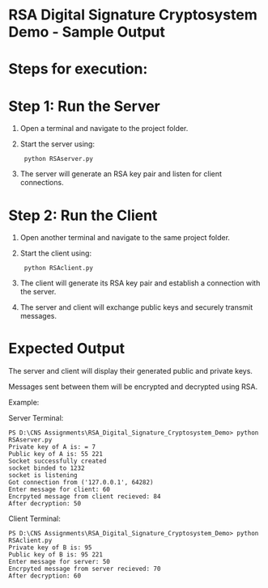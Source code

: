 # RSA Digital Signature Cryptosystem Demo - Sample Output

# Steps for execution:

# Step 1: Run the Server

1. Open a terminal and navigate to the project folder.

2. Start the server using:

        python RSAserver.py

3. The server will generate an RSA key pair and listen for client connections.

# Step 2: Run the Client

1. Open another terminal and navigate to the same project folder.

2. Start the client using:

        python RSAclient.py

3. The client will generate its RSA key pair and establish a connection with the server.

4. The server and client will exchange public keys and securely transmit messages.

# Expected Output

The server and client will display their generated public and private keys.

Messages sent between them will be encrypted and decrypted using RSA.

Example:

Server Terminal: 

    PS D:\CNS Assignments\RSA_Digital_Signature_Cryptosystem_Demo> python RSAserver.py
    Private key of A is: = 7
    Public key of A is: 55 221
    Socket successfully created
    socket binded to 1232
    socket is listening
    Got connection from ('127.0.0.1', 64282)
    Enter message for client: 60
    Encrpyted message from client recieved: 84
    After decryption: 50

Client Terminal: 

    PS D:\CNS Assignments\RSA_Digital_Signature_Cryptosystem_Demo> python RSAclient.py
    Private key of B is: 95
    Public key of B is: 95 221
    Enter message for server: 50
    Encrpyted message from server recieved: 70
    After decryption: 60
